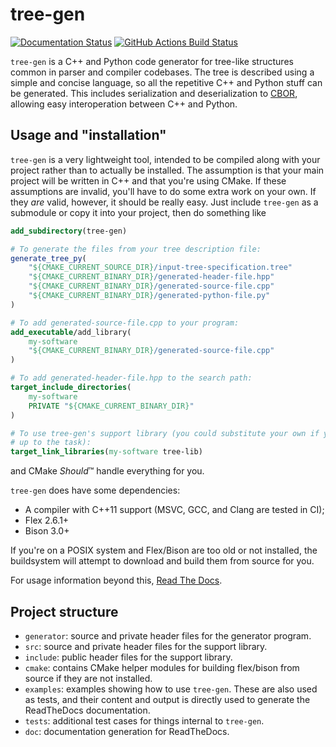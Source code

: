 # tree-gen

[![Documentation Status](https://readthedocs.org/projects/tree-gen/badge/?version=latest)](https://tree-gen.readthedocs.io/en/latest)
[![GitHub Actions Build Status](https://github.com/QE-Lab/tree-gen/workflows/Test/badge.svg)](https://github.com/qe-lab/tree-gen/actions)

`tree-gen` is a C++ and Python code generator for tree-like structures common in
parser and compiler codebases. The tree is described using a simple and concise
language, so all the repetitive C++ and Python stuff can be generated. This
includes serialization and deserialization to [CBOR](https://cbor.io/), allowing
easy interoperation between C++ and Python.

## Usage and "installation"

`tree-gen` is a very lightweight tool, intended to be compiled along with your
project rather than to actually be installed. The assumption is that your main
project will be written in C++ and that you're using CMake. If these assumptions
are invalid, you'll have to do some extra work on your own. If they *are* valid,
however, it should be really easy. Just include `tree-gen` as a submodule or
copy it into your project, then do something like

```cmake
add_subdirectory(tree-gen)

# To generate the files from your tree description file:
generate_tree_py(
    "${CMAKE_CURRENT_SOURCE_DIR}/input-tree-specification.tree"
    "${CMAKE_CURRENT_BINARY_DIR}/generated-header-file.hpp"
    "${CMAKE_CURRENT_BINARY_DIR}/generated-source-file.cpp"
    "${CMAKE_CURRENT_BINARY_DIR}/generated-python-file.py"
)

# To add generated-source-file.cpp to your program:
add_executable/add_library(
    my-software
    "${CMAKE_CURRENT_BINARY_DIR}/generated-source-file.cpp"
)

# To add generated-header-file.hpp to the search path:
target_include_directories(
    my-software
    PRIVATE "${CMAKE_CURRENT_BINARY_DIR}"
)

# To use tree-gen's support library (you could substitute your own if you feel
# up to the task):
target_link_libraries(my-software tree-lib)
```

and CMake *Should*™ handle everything for you.

`tree-gen` does have some dependencies:

 - A compiler with C++11 support (MSVC, GCC, and Clang are tested in CI);
 - Flex 2.6.1+
 - Bison 3.0+

If you're on a POSIX system and Flex/Bison are too old or not installed, the
buildsystem will attempt to download and build them from source for you.

For usage information beyond this, [Read The Docs](https://tree-gen.readthedocs.io/).

## Project structure

 - `generator`: source and private header files for the generator program.
 - `src`: source and private header files for the support library.
 - `include`: public header files for the support library.
 - `cmake`: contains CMake helper modules for building flex/bison from source
   if they are not installed.
 - `examples`: examples showing how to use `tree-gen`. These are also used as
   tests, and their content and output is directly used to generate the
   ReadTheDocs documentation.
 - `tests`: additional test cases for things internal to `tree-gen`.
 - `doc`: documentation generation for ReadTheDocs.
